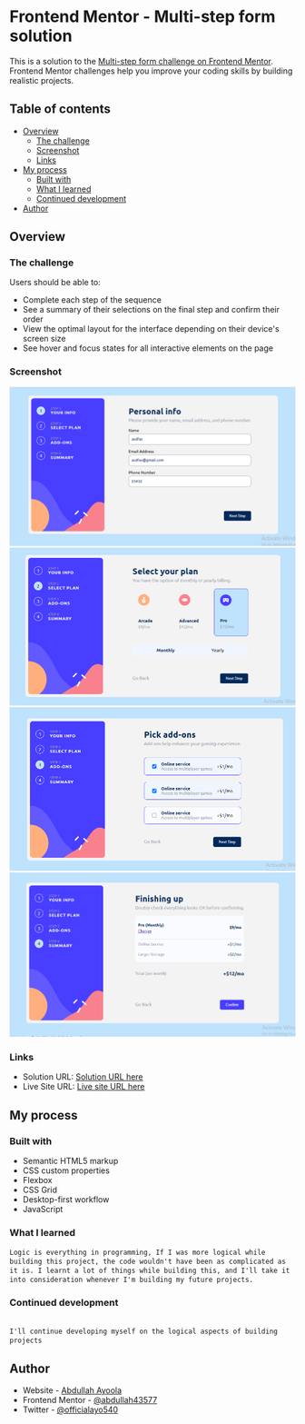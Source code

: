# Frontend Mentor - Multi-step form solution

This is a solution to the [Multi-step form challenge on Frontend Mentor](https://www.frontendmentor.io/challenges/multistep-form-YVAnSdqQBJ). Frontend Mentor challenges help you improve your coding skills by building realistic projects.

## Table of contents

- [Overview](#overview)
  - [The challenge](#the-challenge)
  - [Screenshot](#screenshot)
  - [Links](#links)
- [My process](#my-process)
  - [Built with](#built-with)
  - [What I learned](#what-i-learned)
  - [Continued development](#continued-development)
- [Author](#author)

## Overview

### The challenge

Users should be able to:

- Complete each step of the sequence
- See a summary of their selections on the final step and confirm their order
- View the optimal layout for the interface depending on their device's screen size
- See hover and focus states for all interactive elements on the page

### Screenshot

![](./Images/Screenshot_17.png)
![](./Images/Screenshot_18.png)
![](./Images/Screenshot_19.png)
![](./Images/Screenshot_20.png)

### Links

- Solution URL: [Solution URL here](https://www.frontendmentor.io/solutions/multistep-form-UDcIzGwW-j)
- Live Site URL: [Live site URL here](https://multi-step-webp.netlify.app/)

## My process

### Built with

- Semantic HTML5 markup
- CSS custom properties
- Flexbox
- CSS Grid
- Desktop-first workflow
- JavaScript

### What I learned

```
Logic is everything in programming, If I was more logical while building this project, the code wouldn't have been as complicated as it is. I learnt a lot of things while building this, and I'll take it into consideration whenever I'm building my future projects.

```

### Continued development

```

I'll continue developing myself on the logical aspects of building projects

```

## Author

- Website - [Abdullah Ayoola](https://github.com/abdullah43577)
- Frontend Mentor - [@abdullah43577](https://www.frontendmentor.io/profile/abdullah43577)
- Twitter - [@officialayo540](https://twitter.com/officialayo540)
